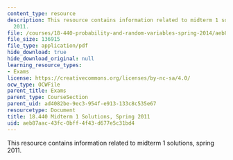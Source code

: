 ```yaml
---
content_type: resource
description: This resource contains information related to midterm 1 solutions, spring
  2011.
file: /courses/18-440-probability-and-random-variables-spring-2014/aeb87aac43fc0bff4f43d677e5c31bd4_MIT18_440S14_mid1_2011_sol.pdf
file_size: 136915
file_type: application/pdf
hide_download: true
hide_download_original: null
learning_resource_types:
- Exams
license: https://creativecommons.org/licenses/by-nc-sa/4.0/
ocw_type: OCWFile
parent_title: Exams
parent_type: CourseSection
parent_uid: ad4082be-9ec3-954f-e913-133c8c535e67
resourcetype: Document
title: 18.440 Midterm 1 Solutions, Spring 2011
uid: aeb87aac-43fc-0bff-4f43-d677e5c31bd4
---
```

This resource contains information related to midterm 1 solutions, spring 2011.